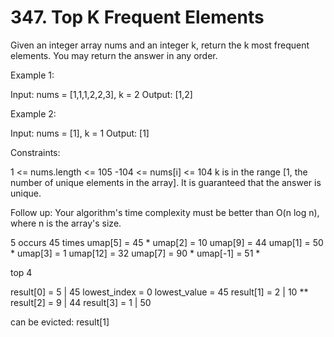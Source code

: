 # 347. Top K Frequent Elements

Given an integer array nums and an integer k, return the k most frequent elements. You may return the answer in any order.



Example 1:

Input: nums = [1,1,1,2,2,3], k = 2
Output: [1,2]


Example 2:

Input: nums = [1], k = 1
Output: [1]


Constraints:

1 <= nums.length <= 105
-104 <= nums[i] <= 104
k is in the range [1, the number of unique elements in the array].
It is guaranteed that the answer is unique.


Follow up: Your algorithm's time complexity must be better than O(n log n), where n is the array's size.


5 occurs 45 times
umap[5] = 45 *
umap[2] = 10
umap[9] = 44
umap[1] = 50 *
umap[3] = 1
umap[12] = 32
umap[7] = 90 *
umap[-1] = 51 *


top 4

result[0] = 5 | 45      lowest_index = 0 lowest_value = 45
result[1] = 2 | 10 **
result[2] = 9 | 44
result[3] = 1 | 50


can be evicted: result[1]
